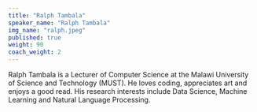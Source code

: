 ```yaml
---
title: "Ralph Tambala"
speaker_name: "Ralph Tambala"
img_name: "ralph.jpeg"
published: true
weight: 90
coach_weight: 2
---
```


Ralph Tambala is a Lecturer of Computer Science at the Malawi University of Science and Technology (MUST). He loves coding, appreciates art and enjoys a good read. His research interests include Data Science, Machine Learning and Natural Language Processing.
